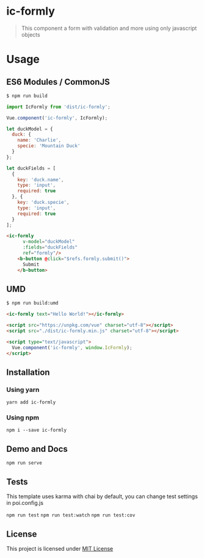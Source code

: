 # ic-formly

> This component a form with validation and more using only javascript objects


# Usage

## ES6 Modules / CommonJS

```bash
$ npm run build
```

```js
import IcFormly from 'dist/ic-formly';

Vue.component('ic-formly', IcFormly);

let duckModel = {
  duck: {
    name: 'Charlie',
    specie: 'Mountain Duck'
  }
};

let duckFields = [
  {
    key: 'duck.name',
    type: 'input',
    required: true
  }, {
    key: 'duck.specie',
    type: 'input',
    required: true
  }
];
```

```html
<ic-formly
      v-model="duckModel"
      :fields="duckFields"
      ref="formly"/>
    <b-button @click="$refs.formly.submit()">
      Submit
    </b-button>
```

## UMD

```bash
$ npm run build:umd
```

```html
<ic-formly text="Hello World!"></ic-formly>

<script src="https://unpkg.com/vue" charset="utf-8"></script>
<script src="./dist/ic-formly.min.js" charset="utf-8"></script>

<script type="text/javascript">
  Vue.component('ic-formly', window.IcFormly);
</script>
```

## Installation

### Using yarn

`yarn add ic-formly`

### Using npm

`npm i --save ic-formly`

## Demo and Docs

`npm run serve`

## Tests

This template uses karma with chai by default, you can change test settings in poi.config.js

`npm run test`
`npm run test:watch`
`npm run test:cov`

## License

This project is licensed under [MIT License](http://en.wikipedia.org/wiki/MIT_License)
